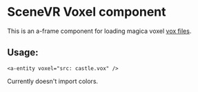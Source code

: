 # SceneVR Voxel component

This is an a-frame component for loading magica voxel [vox files](https://ephtracy.github.io/index.html?page=mv_vox_format).

## Usage:

    <a-entity voxel="src: castle.vox" />

Currently doesn't import colors.